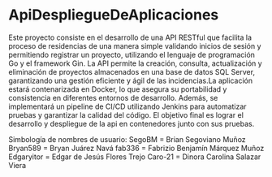 # ApiDespliegueDeAplicaciones
Este proyecto consiste en el desarrollo de una API RESTful que facilita la proceso de residencias de una manera simple validando inicios de sesión y permitiendo registrar un proyecto, utilizando el lenguaje de programación Go y el framework Gin. La API permite la creación, consulta, actualización y eliminación de proyectos almacenados en una base de datos SQL Server, garantizando una gestión eficiente y ágil de las incidencias.La aplicación estará contenarizada en Docker, lo que asegura su portabilidad y consistencia en diferentes entornos de desarrollo. Además, se implementará un pipeline de CI/CD utilizando Jenkins para automatizar pruebas y garantizar la calidad del código. El objetivo final es lograr el desarrollo y despliegue de la api en contenedores junto con sus pruebas.

Simbología de nombres de usuario:
SegoBM     = Brian Segoviano Muñoz
Bryan589   = Bryan Juárez Navá
fab336     = Fabrizio Benjamín Márquez Muñoz
Edgaryitor = Edgar de Jesús Flores Trejo
Caro-21    = Dinora Carolina Salazar Viera